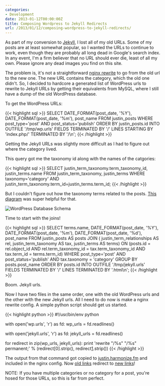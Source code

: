 ```yaml
---
categories:
- Development
date: 2013-01-12T00:00:00Z
title: Composing Wordpress to Jekyll Redirects
url: /2013/01/12/composing-wordpress-to-jekyll-redirects/
---
```


As part of my conversion to [Jekyll][1], I lost all of my old URLs. Some of my
posts are at least somewhat popular, so I wanted the URLs to continue to work,
even though they are probably all long dead in Google's search index. In any
event, I'm a firm believer that no URL should ever die, least of all my own.
Please ignore any dead images you find on this site.

The problem is, it's not a straightforward [nginx rewrite][2] to go from the old
url to the new one. The new URL contains the category, which the old one didn't.
So, I decided to hardcore a generated list of WordPress urls to rewrite to
Jekyll URLs by getting their equivalents from MySQL, where I still have a dump
of the old WordPress database.

To get the WordPress URLs:

{{< highlight sql >}}
SELECT DATE_FORMAT(post_date, '%Y'), DATE_FORMAT(post_date, '%m'), post_name
    FROM justin_posts WHERE post_type='post' AND post_status='publish'
    ORDER BY justin_posts.id
    INTO OUTFILE '/tmp/wp.urls'
    FIELDS TERMINATED BY '/'
    LINES STARTING BY 'index.php/' TERMINATED BY '/\n';
{{< /highlight >}}

Getting the Jekyll URLs was slightly more difficult as I had to figure out
where the category lived.

This query got me the taxonomy id along with the names of the catgories:

{{< highlight sql >}}
SELECT justin_term_taxonomy.term_taxonomy_id, justin_terms.name
    FROM justin_term_taxonomy, justin_terms
    WHERE taxonomy='category' AND
        justin_term_taxonomy.term_id=justin_terms.term_id;
{{< /highlight >}}

But I couldn't figure out how the taxonomy terms related to the posts. [This
diagram][6] was super helpful for that.

![WordPress Database Schema](//codex.wordpress.org/images/9/9e/WP3.0-ERD.png)

Time to start with the joins!

{{< highlight sql >}}
SELECT
        terms.name,
        DATE_FORMAT(post_date, '%Y'),
        DATE_FORMAT(post_date, '%m'),
        DATE_FORMAT(post_date, '%d'),
        post_name
    FROM justin_posts AS posts JOIN (
        justin_term_relationships AS rel,
        justin_term_taxonomy AS tax,
        justin_terms AS terms)
    ON (posts.id = rel.object_id AND
        rel.term_taxonomy_id = tax.term_taxonomy_id AND
        tax.term_id = terms.term_id)
    WHERE post_type='post' AND
        post_status='publish' AND
        tax.taxonomy = 'category'
    GROUP BY posts.post_name
    ORDER BY posts.id
    INTO OUTFILE '/tmp/jekyll.urls'
    FIELDS TERMINATED BY '/'
    LINES TERMINATED BY '.html\n';
{{< /highlight >}}

Boom. Jekyll urls.

Now I have two files in the same order, one with the old WordPress urls and
the other with the new Jekyll urls. All I need to do now is make a nginx
rewrite config. A simple python script should get us started.

{{< highlight python >}}
#!/usr/bin/env python

with open('wp.urls', 'r') as fd:
    wp_urls = fd.readlines()

with open('jekyll.urls', 'r') as fd:
    jekyll_urls = fd.readlines()

for redirect in zip(wp_urls, jekyll_urls):
    print 'rewrite "/%s" "/%s" permanent;' % (redirect[0].strip(), redirect[1].strip())
{{< /highlight >}}

The output from that command got copied to [justin.harmonize.fm][5]
and included in the nginx config. Now [old links][3] redirect to [new links][4]!

NOTE: If you have multiple categories or no category for a post, you're hosed
for those URLs, so this is far from perfect.

[1]: https://github.com/mojombo/jekyll
[2]: http://wiki.nginx.org/HttpRewriteModule
[3]: http://justin.harmonize.fm/index.php/2009/09/an-introduction-to-javascripts-this/index.html
[4]: https://justin.harmonize.fm/Development/2009/09/26/an-introduction-to-javascripts-this.html
[5]: http://justin.harmonize.fm
[6]: http://codex.wordpress.org/Database_Description
